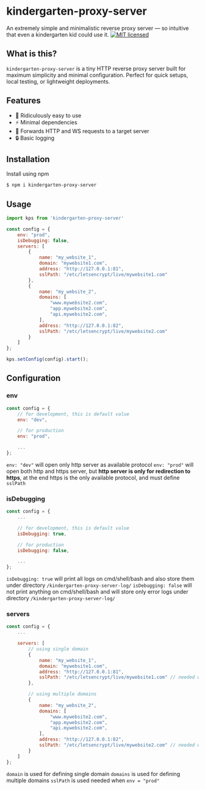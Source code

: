 # kindergarten-proxy-server
An extremely simple and minimalistic reverse proxy server — so intuitive that even a kindergarten kid could use it.
[![MIT licensed][license-image]][license-link]

## What is this?

`kindergarten-proxy-server` is a tiny HTTP reverse proxy server built for maximum simplicity and minimal configuration. Perfect for quick setups, local testing, or lightweight deployments.

## Features

- 🚀 Ridiculously easy to use
- ⚡ Minimal dependencies
- 🔁 Forwards HTTP and WS requests to a target server
- 🔒 Basic logging

## Installation

Install using npm
```bash
$ npm i kindergarten-proxy-server
```

## Usage

```javascript
import kps from 'kindergarten-proxy-server'

const config = {
	env: "prod",
	isDebugging: false,
	servers: [
		{
			name: "my_website_1",
			domain: "mywebsite1.com",
			address: "http://127.0.0.1:81",
			sslPath: "/etc/letsencrypt/live/mywebsite1.com"
		},
		{
			name: "my_website_2",
			domains: [
				"www.mywebsite2.com",
				"app.mywebsite2.com",
				"api.mywebsite2.com",
			],
			address: "http://127.0.0.1:82",
			sslPath: "/etc/letsencrypt/live/mywebsite2.com"
		}
	]
};

kps.setConfig(config).start();
```

## Configuration

### env

```javascript
const config = {
	// for development, this is default value
	env: "dev",

	// for production
	env: "prod",

	...
};
```

`env: "dev"` will open only http server as available protocol
`env: "prod"` will open both http and https server, but **http server is only for redirection to https**, at the end https is the only available protocol, and must define `sslPath`

### isDebugging

```javascript
const config = {
	...

	// for development, this is default value
	isDebugging: true,

	// for production
	isDebugging: false,

	...
};
```

`isDebugging: true` will print all logs on cmd/shell/bash and also store them under directory `/kindergarten-proxy-server-log/`
`isDebugging: false` will not print anything on cmd/shell/bash and will store only error logs under directory `/kindergarten-proxy-server-log/`

### servers

```javascript
const config = {
	...

	servers: [
		// using single domain
		{
			name: "my_website_1",
			domain: "mywebsite1.com",
			address: "http://127.0.0.1:81",
			sslPath: "/etc/letsencrypt/live/mywebsite1.com" // needed when env = "prod"
		},

		// using multiple domains
		{
			name: "my_website_2",
			domains: [
				"www.mywebsite2.com",
				"app.mywebsite2.com",
				"api.mywebsite2.com",
			],
			address: "http://127.0.0.1:82",
			sslPath: "/etc/letsencrypt/live/mywebsite2.com" // needed when env = "prod"
		}
	]
};
```

`domain` is used for defining single domain
`domains` is used for defining multiple domains
`sslPath` is used needed when `env = "prod"`


[//]: # (badges)
[license-image]: https://img.shields.io/badge/license-MIT-blue.svg
[license-link]: https://github.com/httprb/http/blob/main/LICENSE.txt
